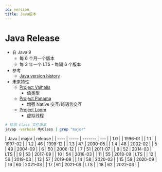 ```yaml
---
id: version
title: Java版本
---
```


# Java Release

- 自 Java 9
  - 每 6 个月一个版本
  - 每 3 年一个 LTS - 每隔 6 个版本
- 参考
  - [Java version history](https://en.wikipedia.org/wiki/Java_version_history)
- 未来特性
  - [Project Valhalla](https://openjdk.java.net/projects/valhalla/)
    - 值类型
  - [Project Panama](https://openjdk.java.net/projects/panama/)
    - 增强 Native 交互/跨语言交互
  - [Project Loom](https://openjdk.java.net/projects/loom/)
    - 虚拟线程

```bash
# 检测 class 文件版本
javap -verbose MyClass | grep "major"
```

| Java | major | release |
| ---- | ----- | ------- | --- |
| 1.0  |       | 1996-01 |
| 1.1  |       | 1997-02 |
| 1.2  | 46    | 1998-12 |
| 1.3  | 47    | 2000-05 |
| 1.4  | 48    | 2002-02 |
| 5    | 49    | 2004-09 |
| 6    | 50    | 2006-12 |
| 7    | 51    | 2011-07 |
| 8    | 52    | 2014-03 | LTS |
| 9    | 53    | 2017-09 |
| 10   | 54    | 2018-03 |
| 11   | 55    | 2018-09 | LTS |
| 12   | 56    | 2019-03 |
| 13   | 57    | 2019-09 |
| 14   | 58    | 2020-03 |
| 15   | 59    | 2020-09 |
| 16   | 60    | 2021-03 |
| 17   | 61    | 2021-09 | LTS |
| 18   | 62    | 2022-03 |     |
